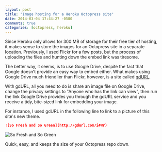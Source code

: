 ```yaml
---
layout: post
title: "Image hosting for a Heroku Octopress site"
date: 2014-03-04 17:44:27 -0500
comments: true
categories: [octopress, heroku]
---
```

Since Heroku only allows for 300 MB of storage for their free tier of hosting, it makes sense to store the images for an Octopress site in a separate location. Previously, I used Flickr for a few posts, but the process of uploading the files and hunting down the embed link was tiresome. 

The better way, it seems, is to use Google Drive, despite the fact that Google doesn't provide an easy way to embed either. What makes using Google Drive much friendlier than Flickr, however, is a site called [gdURL](http://gdurl.com/​). 

With gdURL, all you need to do is share an image file on Google Drive, change the privacy settings to "Anyone who has the link can view", then run the link Google Drive provides you through the gdURL service and you receive a tidy, bite-sized link for embedding your image. 

For instance, I used gdURL in the following line to link to a picture of this site's new theme.

~~~ markdown
![So Fresh and So Green](http://gdurl.com/i4Wr)​
~~~

![So Fresh and So Green](http://gdurl.com/i4Wr)​

Quick, easy, and keeps the size of your Octopress repo down.